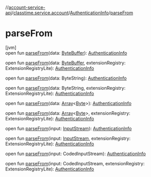 //[account-service-api](../../../index.md)/[classtime.service.account](../index.md)/[AuthenticationInfo](index.md)/[parseFrom](parse-from.md)

# parseFrom

[jvm]\
open fun [parseFrom](parse-from.md)(data: [ByteBuffer](https://docs.oracle.com/javase/8/docs/api/java/nio/ByteBuffer.html)): [AuthenticationInfo](index.md)

open fun [parseFrom](parse-from.md)(data: [ByteBuffer](https://docs.oracle.com/javase/8/docs/api/java/nio/ByteBuffer.html), extensionRegistry: ExtensionRegistryLite): [AuthenticationInfo](index.md)

open fun [parseFrom](parse-from.md)(data: ByteString): [AuthenticationInfo](index.md)

open fun [parseFrom](parse-from.md)(data: ByteString, extensionRegistry: ExtensionRegistryLite): [AuthenticationInfo](index.md)

open fun [parseFrom](parse-from.md)(data: [Array](https://kotlinlang.org/api/latest/jvm/stdlib/kotlin/-array/index.html)&lt;[Byte](https://kotlinlang.org/api/latest/jvm/stdlib/kotlin/-byte/index.html)&gt;): [AuthenticationInfo](index.md)

open fun [parseFrom](parse-from.md)(data: [Array](https://kotlinlang.org/api/latest/jvm/stdlib/kotlin/-array/index.html)&lt;[Byte](https://kotlinlang.org/api/latest/jvm/stdlib/kotlin/-byte/index.html)&gt;, extensionRegistry: ExtensionRegistryLite): [AuthenticationInfo](index.md)

open fun [parseFrom](parse-from.md)(input: [InputStream](https://docs.oracle.com/javase/8/docs/api/java/io/InputStream.html)): [AuthenticationInfo](index.md)

open fun [parseFrom](parse-from.md)(input: [InputStream](https://docs.oracle.com/javase/8/docs/api/java/io/InputStream.html), extensionRegistry: ExtensionRegistryLite): [AuthenticationInfo](index.md)

open fun [parseFrom](parse-from.md)(input: CodedInputStream): [AuthenticationInfo](index.md)

open fun [parseFrom](parse-from.md)(input: CodedInputStream, extensionRegistry: ExtensionRegistryLite): [AuthenticationInfo](index.md)
